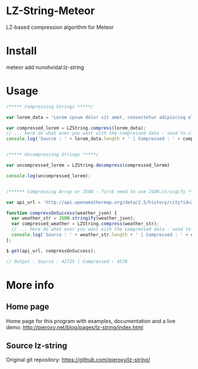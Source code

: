 LZ-String-Meteor
================

LZ-based compression algorithm for Meteor

# Install

  meteor add nunohvidal:lz-string

# Usage

```javascript
/***** Compressing Strings *****/

var lorem_data = 'Lorem ipsum dolor sit amet, consectetur adipiscing elit. Aenean varius est hendrerit nisl sollicitudin hendrerit. Nunc gravida lobortis mauris, ut dignissim tellus lacinia eu. Vivamus metus urna, fringilla blandit iaculis sit amet, hendrerit posuere magna. Duis ultricies ex nunc, in lobortis nibh convallis sed. Nam sed venenatis neque. Nullam id interdum urna, eu dapibus est. Sed et justo eget lectus sollicitudin vehicula. Nullam sed lorem eget dui vestibulum malesuada. Maecenas suscipit eget nulla ut pretium. Curabitur eu dictum elit. Nam rhoncus ac est et pulvinar. Maecenas ut ipsum vel felis hendrerit ultrices id a ipsum.';

var compressed_lorem = LZString.compress(lorem_data);
// ... here do what ever you want with the compressed data - send to client/server, etc...
console.log('Source : ' + lorem_data.length + ' | Compressed : ' + compressed_lorem.length);


/***** Uncompressing Strings *****/

var uncompressed_lorem = LZString.decompress(compressed_lorem)

console.log(uncompressed_lorem);


/****** Compressing Array or JSON - first need to use JSON.stringify *****/

var api_url = 'http://api.openweathermap.org/data/2.5/history/city?id=2885679&type=hour&start=1369000000&end=1370000000'

function compressOnSuccess(weather_json) { 
  var weather_str = JSON.stringify(weather_json);
  var compressed_weather = LZString.compress(weather_str);
  // ... here do what ever you want with the compressed data - send to client/server, etc...
  console.log('Source : ' + weather_str.length + ' | Compressed : ' + compressed_weather.length);
};

$.get(api_url, compressOnSuccess);

// Output : Source : 42725 | Compressed : 4578

```

# More info

## Home page
Home page for this program with examples, documentation and a live demo: http://pieroxy.net/blog/pages/lz-string/index.html

## Source lz-string 
Original git repository: https://github.com/pieroxy/lz-string/
